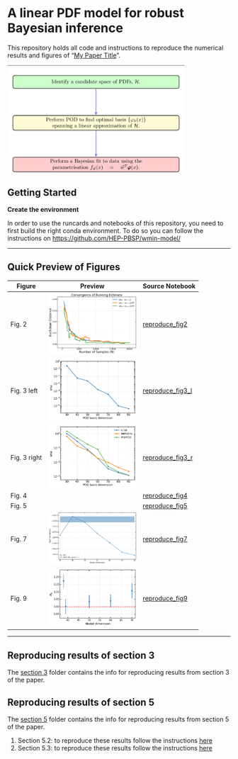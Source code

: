 # A linear PDF model for robust Bayesian inference

This repository holds all code and instructions to reproduce the numerical results and 
figures of “[My Paper Title](link-to-published-paper)”.


<img src="figures/diagram.png" width="400">


## Getting Started

**Create the environment**

In order to use the runcards and notebooks of this repository, you need to first build the right conda environment.
To do so you can follow the instructions on https://github.com/HEP-PBSP/wmin-model/
  

---

## Quick Preview of Figures

| Figure | Preview                              | Source Notebook                                 |
|--------|--------------------------------------|-------------------------------------------------|
| Fig. 2  | <img src="figures/figure2.png" width="200"/>        | [reproduce_fig2](notebooks/sampled_mean_and_variance.ipynb) |
| Fig. 3 left | <img src="figures/figure3_left.png" width="200" /> | [reproduce_fig3_l](notebooks/completeness.ipynb) |
| Fig. 3 right | <img src="figures/figure3_right.png" width="200" /> | [reproduce_fig3_r](notebooks/generalisation.ipynb) |
| Fig. 4 | | [reproduce_fig4](notebooks/completeness.ipynb) |
| Fig. 5 | | [reproduce_fig5](notebooks/generalisation.ipynb) | 
| Fig. 7 | <img src="figures/figure7.png" width="200" /> | [reproduce_fig7](section5) |
| Fig. 9 | <img src="figures/figure9.png" width="200" /> | [reproduce_fig9](section5) |

---

## Reproducing results of section 3

The [section 3](section3) folder contains the info for reproducing results from section 3 of the paper.

## Reproducing results of section 5

The [section 5](section5) folder contains the info for reproducing results from section 5 of the paper.

1. Section 5.2: to reproduce these results follow the instructions [here](https://github.com/comane/NNPOD-wiki/tree/main/section5#validation-of-model-selection-strategy)
2. Section 5.3: to reproduce these results follow the instructions [here](https://github.com/comane/NNPOD-wiki/tree/main/section5#uncertainty-quantification-in-the-data-region)





